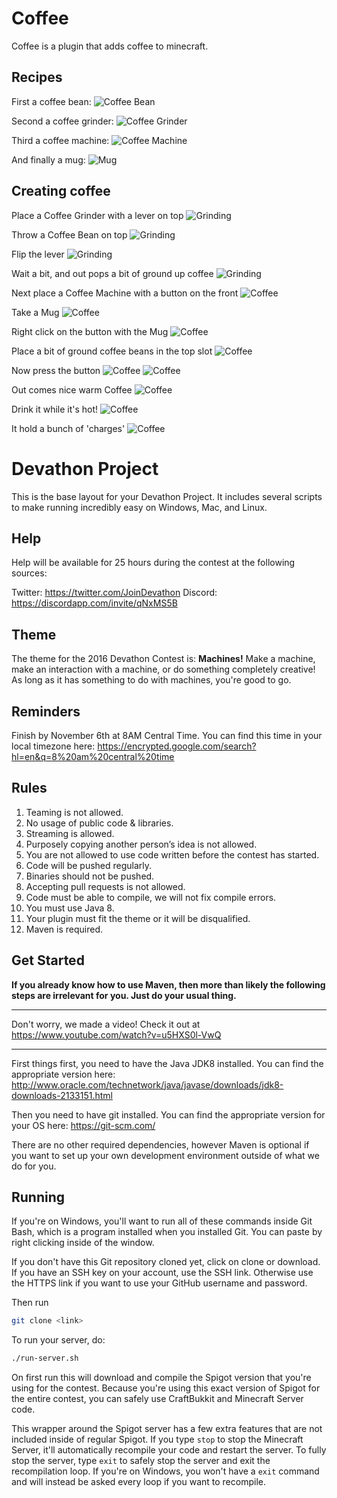 # Coffee

Coffee is a plugin that adds coffee to minecraft.

## Recipes

First a coffee bean:
![Coffee Bean](http://imgur.com/v38dfRN)

Second a coffee grinder:
![Coffee Grinder](http://imgur.com/zdftl6z)

Third a coffee machine:
![Coffee Machine](http://imgur.com/pOcZyGy)

And finally a mug:
![Mug](http://imgur.com/oqJTlMH)

## Creating coffee

Place a Coffee Grinder with a lever on top
![Grinding](http://imgur.com/MKwpxM2)

Throw a Coffee Bean on top
![Grinding](http://imgur.com/HsR0a2m)

Flip the lever
![Grinding](http://imgur.com/7k3mQ8K)

Wait a bit, and out pops a bit of ground up coffee
![Grinding](http://imgur.com/MrsiFZ4)

Next place a Coffee Machine with a button on the front
![Coffee](http://imgur.com/CdkNQiE)

Take a Mug
![Coffee](http://imgur.com/whvCErg)

Right click on the button with the Mug
![Coffee](http://imgur.com/pvDXPes)

Place a bit of ground coffee beans in the top slot
![Coffee](http://imgur.com/zxCSn4C)

Now press the button
![Coffee](http://imgur.com/bUFmvVr)
![Coffee](http://imgur.com/gLLechJ)

Out comes nice warm Coffee
![Coffee](http://imgur.com/OKYs6QF)

Drink it while it's hot!
![Coffee](http://imgur.com/eR0mJH4)

It hold a bunch of 'charges'
![Coffee](http://imgur.com/NFNqGw2)


# Devathon Project
This is the base layout for your Devathon Project. It includes several scripts to make running incredibly easy on Windows, Mac, and Linux.

## Help

Help will be available for 25 hours during the contest at the following sources:

Twitter: https://twitter.com/JoinDevathon
Discord: https://discordapp.com/invite/qNxMS5B

## Theme

The theme for the 2016 Devathon Contest is: **Machines!**
Make a machine, make an interaction with a machine, or do something completely creative! As long as it has something to do with machines, you're good to go.

## Reminders

Finish by November 6th at 8AM Central Time. You can find this time in your local timezone here: https://encrypted.google.com/search?hl=en&q=8%20am%20central%20time

## Rules


1.  Teaming is not allowed.
2.  No usage of public code & libraries.
3.  Streaming is allowed.
4.  Purposely copying another person’s idea is not allowed.
5.  You are not allowed to use code written before the contest has started.
6.  Code will be pushed regularly.
7.  Binaries should not be pushed.
8.  Accepting pull requests is not allowed.
9.  Code must be able to compile, we will not fix compile errors.
10. You must use Java 8.
11. Your plugin must fit the theme or it will be disqualified.
12. Maven is required.


## Get Started

**If you already know how to use Maven, then more than likely the following steps are irrelevant for you. Just do your usual thing.**

---

Don't worry, we made a video! Check it out at https://www.youtube.com/watch?v=u5HXS0l-VwQ

---

First things first, you need to have the Java JDK8 installed. You can find the appropriate version here: http://www.oracle.com/technetwork/java/javase/downloads/jdk8-downloads-2133151.html

Then you need to have git installed. You can find the appropriate version for your OS here: https://git-scm.com/

There are no other required dependencies, however Maven is optional if you want to set up your own development environment outside of what we do for you.

## Running

If you're on Windows, you'll want to run all of these commands inside Git Bash, which is a program installed when you installed Git. You can paste by right clicking inside of the window.

If you don't have this Git repository cloned yet, click on clone or download. If you have an SSH key on your account, use the SSH link. Otherwise use the HTTPS link if you want to use your GitHub username and password.

Then run

```bash
git clone <link>
```

To run your server, do:

```bash
./run-server.sh
```

On first run this will download and compile the Spigot version that you're using for the contest. Because you're using this exact version of Spigot for the entire contest, you can safely use CraftBukkit and Minecraft Server code.

This wrapper around the Spigot server has a few extra features that are not included inside of regular Spigot. If you type `stop` to stop the Minecraft Server, it'll automatically recompile your code and restart the server. To fully stop the server, type `exit` to safely stop the server and exit the recompilation loop. If you're on Windows, you won't have a `exit` command and will instead be asked every loop if you want to recompile.
